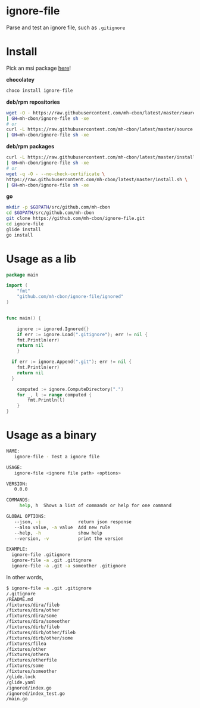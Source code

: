 # ignore-file

Parse and test an ignore file, such as `.gitignore`

# Install

Pick an msi package [here](https://github.com/mh-cbon/ignore-file/releases)!

__chocolatey__

```sh
choco install ignore-file
```

__deb/rpm repositories__

```sh
wget -O - https://raw.githubusercontent.com/mh-cbon/latest/master/source.sh \
| GH=mh-cbon/ignore-file sh -xe
# or
curl -L https://raw.githubusercontent.com/mh-cbon/latest/master/source.sh \
| GH=mh-cbon/ignore-file sh -xe
```

__deb/rpm packages__

```sh
curl -L https://raw.githubusercontent.com/mh-cbon/latest/master/install.sh \
| GH=mh-cbon/ignore-file sh -xe
# or
wget -q -O - --no-check-certificate \
https://raw.githubusercontent.com/mh-cbon/latest/master/install.sh \
| GH=mh-cbon/ignore-file sh -xe
```

__go__

```sh
mkdir -p $GOPATH/src/github.com/mh-cbon
cd $GOPATH/src/github.com/mh-cbon
git clone https://github.com/mh-cbon/ignore-file.git
cd ignore-file
glide install
go install
```


# Usage as a lib

```go
package main

import (
	"fmt"
	"github.com/mh-cbon/ignore-file/ignored"
)


func main() {

	ignore := ignored.Ignored{}
	if err := ignore.Load(".gitignore"); err != nil {
    fmt.Println(err)
    return nil
	}

  if err := ignore.Append(".git"); err != nil {
    fmt.Println(err)
    return nil
  }

	computed := ignore.ComputeDirectory(".")
	for _, l := range computed {
		fmt.Println(l)
	}
}
```

# Usage as a binary

```sh
NAME:
   ignore-file - Test a ignore file

USAGE:
   ignore-file <ignore file path> <options>

VERSION:
   0.0.0

COMMANDS:
     help, h  Shows a list of commands or help for one command

GLOBAL OPTIONS:
   --json, -j              return json response
   --also value, -a value  Add new rule
   --help, -h              show help
   --version, -v           print the version

EXAMPLE:
  ignore-file .gitignore
  ignore-file -a .git .gitignore
  ignore-file -a .git -a someother .gitignore
```

In other words,

```sh
$ ignore-file -a .git .gitignore
/.gitignore
/README.md
/fixtures/dira/fileb
/fixtures/dira/other
/fixtures/dira/some
/fixtures/dira/someother
/fixtures/dirb/fileb
/fixtures/dirb/other/fileb
/fixtures/dirb/other/some
/fixtures/filea
/fixtures/other
/fixtures/othera
/fixtures/otherfile
/fixtures/some
/fixtures/someother
/glide.lock
/glide.yaml
/ignored/index.go
/ignored/index_test.go
/main.go
```

